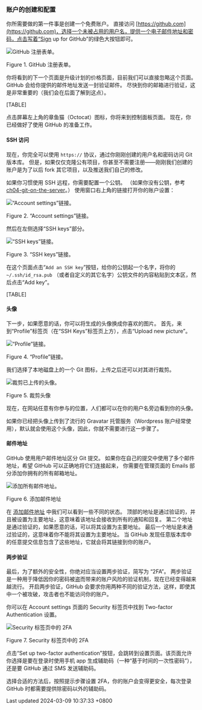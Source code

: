 ### 账户的创建和配置

你所需要做的第一件事是创建一个免费账户。 直接访问
[https://github.com](https://github.com)，选择一个未被占用的用户名，提供一个电子邮件地址和密码，点击写着“Sign
up for GitHub”的绿色大按钮即可。

![GitHub 注册表单。](../../../../images/signup.png)

Figure 1. GitHub 注册表单。

你将看到的下一个页面是升级计划的价格页面，目前我们可以直接忽略这个页面。
GitHub 会给你提供的邮件地址发送一封验证邮件。
尽快到你的邮箱进行验证，这是非常重要的（我们会在后面了解到这点）。

[TABLE]

点击屏幕左上角的章鱼猫（Octocat）图标，你将来到控制面板页面。
现在，你已经做好了使用 GitHub 的准备工作。

#### SSH 访问

现在，你完全可以使用 `https://` 协议，通过你刚刚创建的用户名和密码访问
Git 版本库。
但是，如果仅仅克隆公有项目，你甚至不需要注册——刚刚我们创建的账户是为了以后
fork 其它项目，以及推送我们自己的修改。

如果你习惯使用 SSH 远程，你需要配置一个公钥。 （如果你没有公钥，参考
[ch04-git-on-the-server](ch04-git-on-the-server.md#generate_ssh_key)。）
使用窗口右上角的链接打开你的账户设置：

![“Account settings”链接。](../../../../images/account-settings.png)

Figure 2. “Account settings”链接。

然后在左侧选择“SSH keys”部分。

![“SSH keys”链接。](../../../../images/ssh-keys.png)

Figure 3. “SSH keys”链接。

在这个页面点击“`Add an SSH key`”按钮，给你的公钥起一个名字，将你的
`~/.ssh/id_rsa.pub`
（或者自定义的其它名字）公钥文件的内容粘贴到文本区，然后点击“Add key”。

[TABLE]

#### 头像

下一步，如果愿意的话，你可以将生成的头像换成你喜欢的图片。
首先，来到“Profile”标签页（在“SSH Keys”标签页上方），点击“Upload new
picture”。

![“Profile”链接。](../../../../images/your-profile.png)

Figure 4. “Profile”链接。

我们选择了本地磁盘上的一个 Git 图标，上传之后还可以对其进行裁剪。

![裁剪已上传的头像。](../../../../images/avatar-crop.png)

Figure 5. 裁剪头像

现在，在网站任意有你参与的位置，人们都可以在你的用户名旁边看到你的头像。

如果你已经把头像上传到了流行的 Gravatar 托管服务（Wordpress
账户经常使用），默认就会使用这个头像，因此，你就不需要进行这一步骤了。

#### 邮件地址

GitHub 使用用户邮件地址区分 Git 提交。
如果你在自己的提交中使用了多个邮件地址，希望 GitHub
可以正确地将它们连接起来， 你需要在管理页面的 Emails
部分添加你拥有的所有邮箱地址。

![添加所有邮件地址。](../../../../images/email-settings.png)

Figure 6. 添加邮件地址

在 [添加邮件地址](#_add_email_addresses) 中我们可以看到一些不同的状态。
顶部的地址是通过验证的，并且被设置为主要地址，这意味着该地址会接收到所有的通知和回复。
第二个地址是通过验证的，如果愿意的话，可以将其设置为主要地址。
最后一个地址是未通过验证的，这意味着你不能将其设置为主要地址。 当 GitHub
发现任意版本库中的任意提交信息包含了这些地址，它就会将其链接到你的账户。

#### 两步验证

最后，为了额外的安全性，你绝对应当设置两步验证，简写为 “2FA”。
两步验证是一种用于降低因你的密码被盗而带来的账户风险的验证机制，现在已经变得越来越流行。
开启两步验证，GitHub
会要求你用两种不同的验证方法，这样，即使其中一个被攻破，攻击者也不能访问你的账户。

你可以在 Account settings 页面的 Security 标签页中找到 Two-factor
Authentication 设置。

![Security 标签页中的 2FA](../../../../images/2fa-1.png)

Figure 7. Security 标签页中的 2FA

点击“Set up two-factor
authentication”按钮，会跳转到设置页面。该页面允许你选择是要在登录时使用手机
app 生成辅助码（一种“基于时间的一次性密码”），还是要 GitHub 通过 SMS
发送辅助码。

选择合适的方法后，按照提示步骤设置 2FA，你的账户会变得更安全，每次登录
GitHub 时都需要提供除密码以外的辅助码。

Last updated 2024-03-09 10:37:33 +0800
